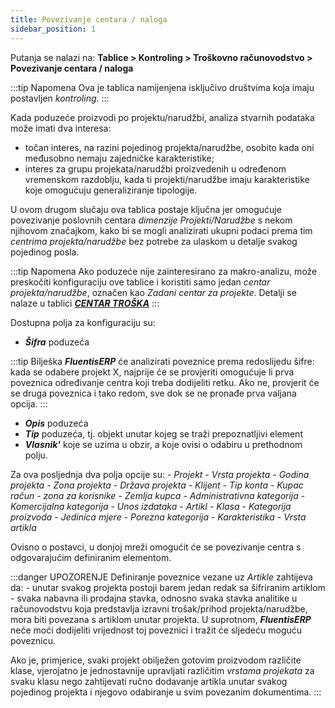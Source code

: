 ```yaml
---
title: Povezivanje centara / naloga
sidebar_position: 1
---
```


Putanja se nalazi na: **Tablice > Kontroling > Troškovno računovodstvo > Povezivanje centara / naloga**


:::tip Napomena
Ova je tablica namijenjena isključivo društvima koja imaju postavljen *kontroling*.
:::

Kada poduzeće proizvodi po projektu/narudžbi, analiza stvarnih podataka može imati dva interesa:
- točan interes, na razini pojedinog projekta/narudžbe, osobito kada oni međusobno nemaju zajedničke karakteristike;
- interes za grupu projekata/narudžbi proizvedenih u određenom vremenskom razdoblju, kada ti projekti/narudžbe imaju karakteristike koje omogućuju generaliziranje tipologije.

U ovom drugom slučaju ova tablica postaje ključna jer omogućuje povezivanje poslovnih centara *dimenzije* *Projekti/Narudžbe* s nekom njihovom značajkom, kako bi se mogli analizirati ukupni podaci prema tim *centrima projekta/narudžbe* bez potrebe za ulaskom u detalje svakog pojedinog posla.

:::tip Napomena
Ako poduzeće nije zainteresirano za makro-analizu, može preskočiti konfiguraciju ove tablice i koristiti samo jedan *centar projekta/narudžbe*, označen kao *Zadani centar za projekte*. Detalji se nalaze u tablici [***CENTAR TROŠKA***](/docs/controlling/controlling-parametrization/controlling-specific-settings/cost-centers)
:::

Dostupna polja za konfiguraciju su:
- ***Šifra*** poduzeća

:::tip Bilješka
***FluentisERP*** će analizirati poveznice prema redoslijedu šifre: kada se odabere projekt X, najprije će se provjeriti omogućuje li prva poveznica određivanje centra koji treba dodijeliti retku. Ako ne, provjerit će se druga poveznica i tako redom, sve dok se ne pronađe prva valjana opcija.
:::

- ***Opis*** poduzeća  
- ***Tip*** poduzeća, tj. objekt unutar kojeg se traži prepoznatljivi element  
- ***Vlasnik'*** koje se uzima u obzir, a koje ovisi o odabiru u prethodnom polju.  

Za ova posljednja dva polja opcije su:
    - *Projekt*
        - *Vrsta projekta*
        - *Godina projekta*
        - *Zona projekta*
        - *Država projekta*
    - *Klijent*
        - *Tip konta*
        - *Kupac račun*
        - *zona za korisnike*
        - *Zemlja kupca*
        - *Administrativna kategorija*
        - *Komercijalna kategorija*
        - *Unos izdataka*
    - *Artikl*
        - *Klasa*
        - *Kategorija proizvoda*
        - *Jedinica mjere*
        - *Porezna kategorija*
        - *Karakteristika*
        - *Vrsta artikla*

Ovisno o postavci, u donjoj mreži omogućit će se povezivanje centra s odgovarajućim definiranim elementom.

:::danger UPOZORENJE
Definiranje poveznice vezane uz *Artikle* zahtijeva da:
    - unutar svakog projekta postoji barem jedan redak sa šifriranim artiklom
    - svaka nabavna ili prodajna stavka, odnosno svaka stavka analitike u računovodstvu koja predstavlja izravni trošak/prihod projekta/narudžbe, mora biti povezana s artiklom unutar projekta. U suprotnom, ***FluentisERP*** neće moći dodijeliti vrijednost toj poveznici i tražit će sljedeću moguću poveznicu.

Ako je, primjerice, svaki projekt obilježen gotovim proizvodom različite klase, vjerojatno je jednostavnije upravljati različitim *vrstama projekata* za svaku klasu nego zahtijevati ručno dodavanje artikla unutar svakog pojedinog projekta i njegovo odabiranje u svim povezanim dokumentima.
:::